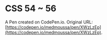# CSS 54 ~ 56

A Pen created on CodePen.io. Original URL: [https://codepen.io/medmoussa/pen/XWzLzEp](https://codepen.io/medmoussa/pen/XWzLzEp).


